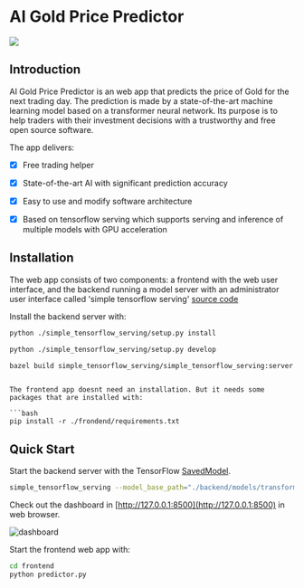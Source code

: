# AI Gold Price Predictor

![](https://www.artnet.de/WebServices/images/ll00357lldm1VJFgETeR3CfDrCWvaHBOcBubF/hajime-sorayama-sexy-robot-gold-be@rbrick-1000.jpg)

## Introduction

AI Gold Price Predictor is an web app that predicts the price of Gold for the next trading day. The prediction is made by a state-of-the-art machine learning model based on a transformer neural network. Its purpose is to help traders with their investment decisions with a trustworthy and free open source software.

The app delivers:
* [x] Free trading helper 
* [x] State-of-the-art AI with significant prediction accuracy
* [x] Easy to use and modify software architecture 
* [x] Based on tensorflow serving which supports serving and inference of multiple models with GPU acceleration


## Installation

The web app consists of two components: a frontend with the web user interface, and the backend running a model server with an administrator user interface called 'simple tensorflow serving' [source code](https://github.com/dachkovski/simple_tensorflow_serving)

Install the backend server with:

```bash
python ./simple_tensorflow_serving/setup.py install

python ./simple_tensorflow_serving/setup.py develop

bazel build simple_tensorflow_serving/simple_tensorflow_serving:server
```


```

The frontend app doesnt need an installation. But it needs some packages that are installed with:

```bash
pip install -r ./frondend/requirements.txt
```


## Quick Start

Start the backend server with the TensorFlow [SavedModel](https://www.tensorflow.org/programmers_guide/saved_model).

```bash
simple_tensorflow_serving --model_base_path="./backend/models/transformer"
```

Check out the dashboard in [http://127.0.0.1:8500](http://127.0.0.1:8500) in web browser.
 
![dashboard](./images/dashboard.png)

Start the frontend web app with:

```bash
cd frontend
python predictor.py
```


